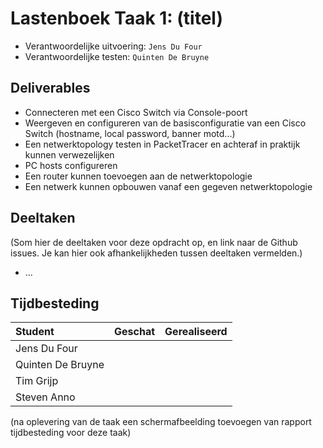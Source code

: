 # Lastenboek Taak 1: (titel)

* Verantwoordelijke uitvoering: `Jens Du Four`
* Verantwoordelijke testen: `Quinten De Bruyne`

## Deliverables

* Connecteren met een Cisco Switch via Console-poort
* Weergeven en configureren van de basisconfiguratie van een Cisco Switch (hostname, local password, banner motd...)
* Een netwerktopology testen in PacketTracer en achteraf in praktijk kunnen verwezelijken
* PC hosts configureren
* Een router kunnen toevoegen aan de netwerktopologie
* Een netwerk kunnen opbouwen vanaf een gegeven netwerktopologie

## Deeltaken

(Som hier de deeltaken voor deze opdracht op, en link naar de Github issues. Je kan hier ook afhankelijkheden tussen deeltaken vermelden.)

* ...

## Tijdbesteding

| Student  | Geschat | Gerealiseerd |
| :---     |    ---: |         ---: |
| Jens Du Four |          |              |
| Quinten De Bruyne |         |              |
| Tim Grijp |         |              |
| Steven Anno |         |              |

(na oplevering van de taak een schermafbeelding toevoegen van rapport tijdbesteding voor deze taak)
